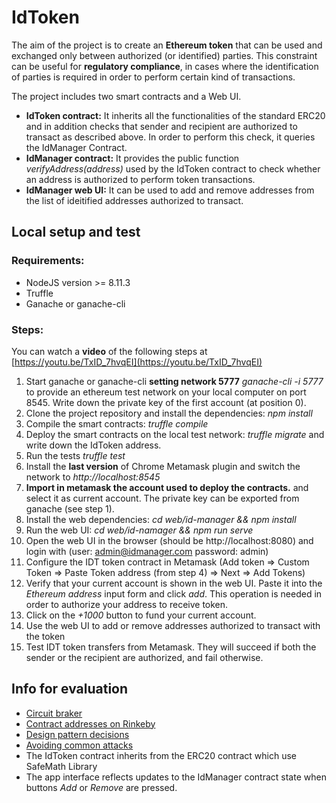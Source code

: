 
# IdToken

The aim of the project is to create an **Ethereum token** that can be used and exchanged only between authorized (or identified) parties.
This constraint can be useful for **regulatory compliance**, in cases where the identification of parties is required in order to perform certain kind of transactions.

The project includes two smart contracts and a Web UI.
- **IdToken contract:** It inherits all the functionalities of the standard ERC20 and in addition checks that sender and recipient are authorized to transact as described above. In order to perform this check, it queries the IdManager Contract.
- **IdManager contract:** It provides the public function *verifyAddress(address)* used by the IdToken contract to check whether an address is authorized to perform token transactions.
- **IdManager web UI:** It can be used to add and remove addresses from the list of ideitified addresses authorized to transact.


## Local setup and test

### Requirements:

* NodeJS version >= 8.11.3
* Truffle
* Ganache or ganache-cli

### Steps:

You can watch a **video** of the following steps at [https://youtu.be/TxID_7hvqEI](https://youtu.be/TxID_7hvqEI)

1. Start ganache or ganache-cli **setting network 5777** *ganache-cli -i 5777* to provide an ethereum test network on your local computer on port 8545. Write down the private key of the first account (at position 0).
2. Clone the project repository and install the dependencies: *npm install*
3. Compile the smart contracts: *truffle compile*
4. Deploy the smart contracts on the local test network: *truffle migrate* and write down the IdToken address.
5. Run the tests *truffle test*
6. Install the **last version** of Chrome Metamask plugin and switch the network to *http://localhost:8545*
7. **Import in metamask the account used to deploy the contracts.** and select it as current account. The private key can be exported from ganache (see step 1).
8. Install the web dependencies: *cd web/id-manager && npm install*
9. Run the web UI: *cd web/id-namager && npm run serve*
10. Open the web UI in the browser (should be http://localhost:8080) and login with (user: admin@idmanager.com password: admin)
11. Configure the IDT token contract in Metamask (Add token => Custom Token => Paste Token address (from step 4) => Next => Add Tokens)
12. Verify that your current account is shown in the web UI. Paste it into the *Ethereum address* input form and click *add*. This operation is needed in order to authorize your address to receive token.
13. Click on the *+1000* button to fund your current account.
14. Use the web UI to add or remove addresses authorized to transact with the token
14. Test IDT token transfers from Metamask. They will succeed if both the sender or the recipient are authorized, and fail otherwise.


## Info for evaluation
* [Circuit braker](circuit_breaker.md)
* [Contract addresses on Rinkeby](deployed_addresses.txt)
* [Design pattern decisions](design_pattern_decisions.md)
* [Avoiding common attacks](avoiding_common_attacks.md)
* The IdToken contract inherits from the ERC20 contract which use SafeMath Library
* The app interface reflects updates to the IdManager contract state when buttons *Add* or *Remove* are pressed.
